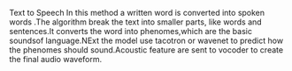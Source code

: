 Text to Speech
  In this method a written word is converted into spoken words .The algorithm break the text into smaller parts, like words and sentences.It converts the word into phenomes,which are the basic soundsof language.NExt the model use tacotron or wavenet to predict how the phenomes should sound.Acoustic feature are sent to vocoder to create the final audio waveform.
